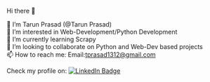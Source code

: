  Hi there 👋

👋 I’m Tarun Prasad (@Tarun Prasad)
<br>
👀 I’m interested in Web-Development/Python Development
<br>
🌱 I’m currently learning Scrapy
<br>
💞️ I’m looking to collaborate on Python and Web-Dev based projects
<br>
📫 How to reach me: Email:tprasad1312@gmail.com 

<p> Check my profile on:
 <a href="https://www.linkedin.com/in/tarun-prasad-bb98b4209">
  <img src="https://badgen.net/badge/LinkedIN/TarunPrasad/cyan" alt="LinkedIn Badge"/>
 </a>
 </p>
  
</div>
